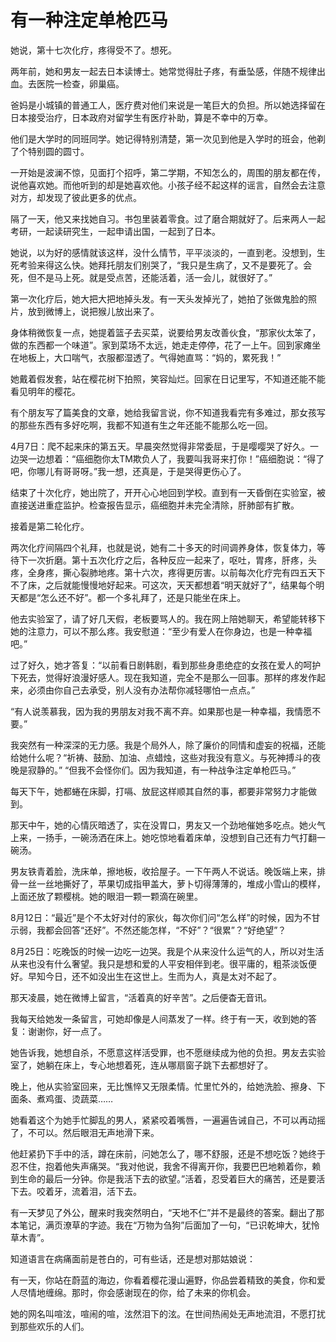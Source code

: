# 有一种注定单枪匹马

她说，第十七次化疗，疼得受不了。想死。 

两年前，她和男友一起去日本读博士。她常觉得肚子疼，有垂坠感，伴随不规律出血。去医院一检查，卵巢癌。 

爸妈是小城镇的普通工人，医疗费对他们来说是一笔巨大的负担。所以她选择留在日本接受治疗，日本政府对留学生有医疗补助，算是不幸中的万幸。 

他们是大学时的同班同学。她记得特别清楚，第一次见到他是入学时的班会，他剃了个特别圆的圆寸。 

一开始是波澜不惊，见面打个招呼，第二学期，不知怎么的，周围的朋友都在传，说他喜欢她。而他听到的却是她喜欢他。小孩子经不起这样的谣言，自然会去注意对方，却发现了彼此更多的优点。 

隔了一天，他又来找她自习。书包里装着零食。过了磨合期就好了。后来两人一起考研，一起读研究生，一起申请出国，一起到了日本。 

她说，以为好的感情就该这样，没什么情节，平平淡淡的，一直到老。没想到，生死考验来得这么快。她拜托朋友们别哭了，“我只是生病了，又不是要死了。会死，但不是马上死。就是受点苦，还能活着，活一会儿，就很好了。” 

第一次化疗后，她大把大把地掉头发。有一天头发掉光了，她拍了张做鬼脸的照片，放到微博上，说把猴儿放出来了。 

身体稍微恢复一点，她提着篮子去买菜，说要给男友改善伙食，“那家伙太笨了，做的东西都一个味道”。家到菜场不太远，她走走停停，花了一上午。回到家瘫坐在地板上，大口喘气，衣服都湿透了。气得她直骂：“妈的，累死我！” 

她戴着假发套，站在樱花树下拍照，笑容灿烂。回家在日记里写，不知道还能不能看见明年的樱花。 

有个朋友写了篇美食的文章，她给我留言说，你不知道我看完有多难过，那女孩写的那些东西有多好吃啊，我都不知道有生之年还能不能那么吃一回。 

4月7日：爬不起来床的第五天。早晨突然觉得非常委屈，于是嘤嘤哭了好久。一边哭一边想着：“癌细胞你太TM欺负人了，我要叫我哥来打你！”癌细胞说：“得了吧，你哪儿有哥哥呀。”我一想，还真是，于是哭得更伤心了。 

结束了十次化疗，她出院了，开开心心地回到学校。直到有一天昏倒在实验室，被直接送进重症监护。检查报告显示，癌细胞并未完全清除，肝肺部有扩散。 

接着是第二轮化疗。 

两次化疗间隔四个礼拜，也就是说，她有二十多天的时间调养身体，恢复体力，等待下一次折磨。第十五次化疗之后，各种反应一起来了，呕吐，胃疼，肝疼，头疼，全身疼，撕心裂肺地疼。第十六次，疼得更厉害。以前每次化疗完有四五天下不了床，之后就能慢慢地好起来。可这次，天天都想着“明天就好了”，结果每个明天都是“怎么还不好”。都一个多礼拜了，还是只能坐在床上。 

他去实验室了，请了好几天假，老板要骂人的。我在网上陪她聊天，希望能转移下她的注意力，可以不那么疼。我安慰道：“至少有爱人在你身边，也是一种幸福吧。” 

过了好久，她才答复：“以前看日剧韩剧，看到那些身患绝症的女孩在爱人的呵护下死去，觉得好浪漫好感人。现在我知道，完全不是那么一回事。那样的疼发作起来，必须由你自己去承受，别人没有办法帮你减轻哪怕一点点。” 

“有人说羡慕我，因为我的男朋友对我不离不弃。如果那也是一种幸福，我情愿不要。” 

我突然有一种深深的无力感。我是个局外人，除了廉价的同情和虚妄的祝福，还能给她什么呢？“祈祷、鼓励、加油、点蜡烛，这些对我没有意义。与死神搏斗的夜晚是寂静的。” “但我不会怪你们。因为我知道，有一种战争注定单枪匹马。” 

每天下午，她都蜷在床脚，打嗝、放屁这样顺其自然的事，都要非常努力才能做到。 

那天中午，她的心情灰暗透了，实在没胃口，男友又一个劲地催她多吃点。她火气上来，一扬手，一碗汤洒在床上。她吃惊地看着床单，没想到自己还有力气打翻一碗汤。 

男友铁青着脸，洗床单，擦地板，收拾屋子。一下午两人不说话。晚饭端上来，排骨一丝一丝地撕好了，苹果切成指甲盖大，萝卜切得薄薄的，堆成小雪山的模样，上面还放了颗樱桃。她的眼泪一颗一颗滴在碗里。 

8月12日：“最近”是个不太好对付的家伙，每次你们问“怎么样”的时候，因为不甘示弱，我都会回答“还好”。不然还能怎样，“不好”？“很累”？“好绝望”？ 

8月25日：吃晚饭的时候一边吃一边哭。我是个从来没什么运气的人，所以对生活从来也没有什么奢望。我只是想和爱的人平安相伴到老。很平庸的，粗茶淡饭便好。早知今日，还不如没出生在这世上。生而为人，真是太对不起了。 

那天凌晨，她在微博上留言，“活着真的好辛苦”。之后便杳无音讯。 

我每天给她发一条留言，可她却像是人间蒸发了一样。终于有一天，收到她的答复：谢谢你，好一点了。 

她告诉我，她想自杀，不愿意这样活受罪，也不愿继续成为他的负担。男友去实验室了，她躺在床上，专心地想着死，连从哪扇窗子跳下去都想好了。 

晚上，他从实验室回来，无比憔悴又无限柔情。忙里忙外的，给她洗脸、擦身、下面条、煮鸡蛋、烫蔬菜…… 

她看着这个为她手忙脚乱的男人，紧紧咬着嘴唇，一遍遍告诫自己，不可以再动摇了，不可以。然后眼泪无声地滑下来。 

他赶紧扔下手中的活，蹲在床前，问她怎么了，哪不舒服，还是不想吃饭？她终于忍不住，抱着他失声痛哭。“我对他说，我舍不得离开你，我要巴巴地赖着你，赖到生命的最后一分钟。你是我活下去的欲望。”活着，忍受着巨大的痛苦，还是要活下去。咬着牙，流着泪，活下去。 

有一天梦见了外公，醒来时我突然明白，“天地不仁”并不是最终的答案。翻出了那本笔记，满页潦草的字迹。我在“万物为刍狗”后面加了一句，“已识乾坤大，犹怜草木青”。 

知道语言在病痛面前是苍白的，可有些话，还是想对那姑娘说： 

有一天，你站在蔚蓝的海边，你看着樱花漫山遍野，你品尝着精致的美食，你和爱人尽情地缠绵。那时，你会感谢现在的你，给了未来的你机会。 

她的网名叫喧泫，喧闹的喧，泫然泪下的泫。在世间热闹处无声地流泪，不愿打扰到那些欢乐的人们。